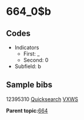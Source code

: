 # 664\_0$b

## Codes

-   Indicators
    -   First: \_
    -   Second: 0
-   Subfield: b

## Sample bibs

12395310 [Quicksearch](https://search.library.yale.edu/catalog/12395310) [VXWS](http://prodorbis.library.yale.edu:7014/vxws/GetHoldingsService?bibId=12395310)

**Parent topic:**[664](../../tags/664/664.md)

